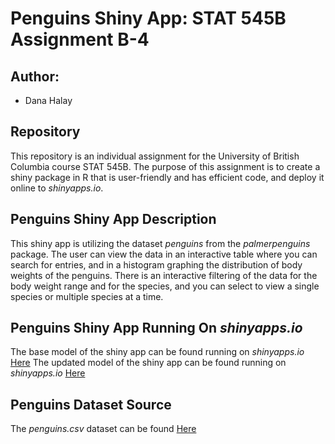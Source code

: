 # Penguins Shiny App: STAT 545B Assignment B-4

## Author:
  * Dana Halay

## Repository
This repository is an individual assignment for the University of British Columbia course STAT 545B. The purpose of this assignment is to create a shiny package in R that is user-friendly and has efficient code, and deploy it online to *shinyapps.io*. 

## Penguins Shiny App Description
This shiny app is utilizing the dataset *penguins* from the *palmerpenguins* package. The user can view the data in an interactive table where you can search for entries, and in a histogram graphing the distribution of body weights of the penguins. There is an interactive filtering of the data for the body weight range and for the species, and you can select to view a single species or multiple species at a time. 

## Penguins Shiny App Running On *shinyapps.io* 
The base model of the shiny app can be found running on *shinyapps.io* [Here](https://dhalay.shinyapps.io/penguins_shiny_app/)
The updated model of the shiny app can be found running on *shinyapps.io* [Here](https://dhalay.shinyapps.io/PenguinsShinyApp2/)

## Penguins Dataset Source 
The *penguins.csv* dataset can be found [Here](https://gist.github.com/slopp/ce3b90b9168f2f921784de84fa445651)
